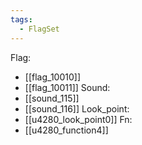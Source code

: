 ```yaml
---
tags:
  - FlagSet
---
```

Flag:
- [[flag_10010]]
- [[flag_10011]]
Sound:
- [[sound_115]]
- [[sound_116]]
Look_point:
- [[u4280_look_point0]]
Fn:
- [[u4280_function4]]
